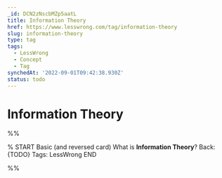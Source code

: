 ```yaml
---
_id: DCN2zNscbMZp5aatL
title: Information Theory
href: https://www.lesswrong.com/tag/information-theory
slug: information-theory
type: tag
tags:
  - LessWrong
  - Concept
  - Tag
synchedAt: '2022-09-01T09:42:38.930Z'
status: todo
---
```


# Information Theory


%%

% START
Basic (and reversed card)
What is **Information Theory**?
Back: {TODO}
Tags: LessWrong
END
<!--ID: 1663156956905-->


%%
	

